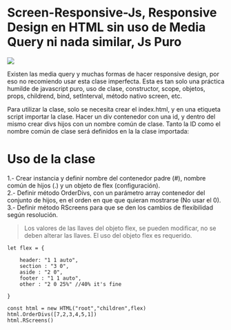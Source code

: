 # Screen-Responsive-Js, Responsive Design en HTML sin uso de Media Query ni nada similar, Js Puro

![](sr.gif)

Existen las media query y muchas formas de hacer responsive design, por eso no recomiendo usar esta clase imperfecta. Esta es tan solo una práctica humilde de javascript puro, uso de clase, constructor, scope, objetos, props, childrend, bind, setInterval, método nativo screen, etc.

Para utilizar la clase, solo se necesita crear el index.html, y en una etiqueta script importar la clase. Hacer un div contenedor con una id, y dentro del mismo crear divs hijos con un nombre común de clase. Tanto la ID como el nombre común de clase será definidos en la la clase importada:  

# Uso de la clase  

1.- Crear instancia y definir nombre del contenedor padre (#), nombre común de hijos (.) y un objeto de flex (configuración).  
2.- Definir método OrderDivs, con un parámetro array contenedor del conjunto de hijos, en el orden en que que quieran mostrarse (No usar el 0).  
3.- Definir método RScreens para que se den los cambios de flexibilidad según resolución.    

> Los valores de las llaves del objeto flex, se pueden modificar, no se deben alterar las llaves.  El uso del objeto flex es requerido.
  
~~~  
let flex = {  

	header: "1 1 auto",  
	section : "3 0",  
	aside : "2 0",  
	footer : "1 1 auto",  
	other : "2 0 25%" //40% it's fine   
	
}  
  
const html = new HTML("root","children",flex)  
html.OrderDivs([7,2,3,4,5,1])  
html.RScreens()   
~~~  
